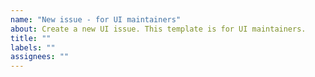 ```yaml
---
name: "New issue - for UI maintainers"
about: Create a new UI issue. This template is for UI maintainers.
title: ""
labels: ""
assignees: ""
---
```


<!--
We encourage using the Discussions tab for reporting bugs, suggesting new ideas, or asking questions.

A Maintainer will later create an issue, or update existing ones, based on the outcome of the discussion.
-->
